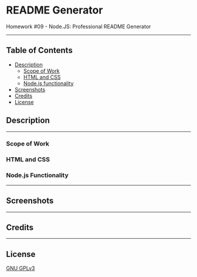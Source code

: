 # README Generator
Homework #09 - Node.JS: Professional README Generator

---

## Table of Contents
 * [Description](#description)
    + [Scope of Work](#scope-of-work)
    + [HTML and CSS](#html-and-css)
    + [Node.js functionality](#node.js-functionality)
  * [Screenshots](#screenshots)
  * [Credits](#credits)
  * [License](#license)

## Description
---
### Scope of Work


### HTML and CSS


### Node.js Functionality

---

## Screenshots

<!-- <summary><strong>Weather Dashboard</strong></summary>
<br>


![weather dashboard functionality](./assets/images/screenshots/weather_dashboard.gif?raw=true)
<br>
_weather dashboard functionality_
<br>

![weather dashboard mobile](./assets/images/screenshots/weather_dashboard_mobile.jpg?raw=true)
<br>
_weather dashboard mobile aspect ratio_
<br> -->


---

## Credits

<!-- * [jQuery](https://jquery.com/)

* [GeoCod API from Nominatim](https://nominatim.org/)

* [Weather API from OpenWeatherMap](https://openweathermap.org/)

* [Get value of list item](https://stackoverflow.com/questions/5548827/get-value-of-list-item-with-jqueryp)

* [Get input field to accept only numbers](https://stackoverflow.com/questions/19508183/how-to-force-input-to-only-allow-alpha-letters)

* [Converting from unix time](https://www.codegrepper.com/code-examples/delphi/jquery+convert+unix+timestamp+to+date)

* [Check if obj has key in an if/else statement](https://stackoverflow.com/questions/455338/how-do-i-check-if-an-object-has-a-key-in-javascript) -->


---

## License

[GNU GPLv3](./license)